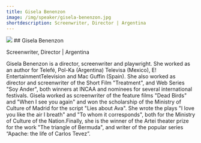 ```yaml
---
title: Gisela Benenzon
image: /img/speaker/gisela-benenzon.jpg
shortdescription: Screenwriter, Director | Argentina
---
```

<img src="/img/speaker/gisela-benenzon.jpg">
## Gisela Benenzon

Screenwriter, Director | Argentina

Gisela Benenzon is a director, screenwriter and playwright. She worked as an author for Telefé, Pol-Ka (Argentina) Televisa (Mexico), E! EntertainmentTelevision and Mac Guffin (Spain). She also worked as director and screenwriter of the Short Film "Treatment", and Web Series "Soy Ander", both winners at INCAA and nominees for several international festivals. Gisela worked as screenwriter of the feature films "Dead Birds" and "When I see you again" and won the scholarship of the Ministry of Culture of Madrid for the script "Lies about Ava". She wrote the plays "I love you like the air I breath" and "To whom it corresponds", both for the Ministry of Culture of the Nation.Finally, she is the winner of the Artei theater prize for the work "The triangle of Bermuda", and writer of the popular series “Apache: the life of Carlos Tevez”.
